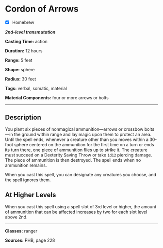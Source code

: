 # Cordon of Arrows

- [x] Homebrew

***2nd-level transmutation***

**Casting Time:** action

**Duration:** 12 hours

**Range:** 5 feet

**Shape:** sphere

**Radius:** 30 feet

**Tags:** verbal, somatic, material

**Material Components:** four or more arrows or bolts

---

## Description
You plant six pieces of nonmagical ammunition&mdash;arrows or crossbow bolts&mdash;in the ground within range and lay magic upon them to protect an area.
Until the spell ends, whenever a creature other than you moves within a 30-foot sphere centered on the ammunition for the first time on a turn or ends its turn there, one piece of ammunition flies up to strike it.
The creature must succeed on a Dexterity Saving Throw or take `1d12` piercing damage.
The piece of ammunition is then destroyed.
The spell ends when no ammunition remains.

When you cast this spell, you can designate any creatures you choose, and the spell ignores them.

## At Higher Levels
When you cast this spell using a spell slot of 3rd level or higher, the amount of ammunition that can be affected increases by two for each slot level above 2nd.

---

**Classes:** ranger

**Sources:** PHB, page 228

